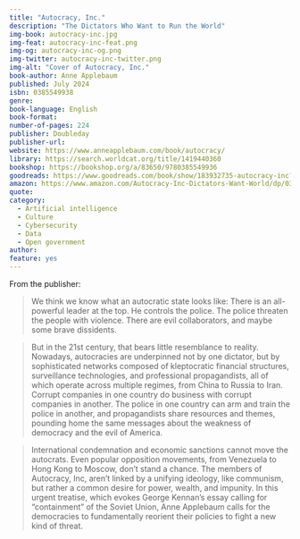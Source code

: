 ```yaml
---
title: "Autocracy, Inc."
description: "The Dictators Who Want to Run the World"
img-book: autocracy-inc.jpg
img-feat: autocracy-inc-feat.png
img-og: autocracy-inc-og.png
img-twitter: autocracy-inc-twitter.png
img-alt: "Cover of Autocracy, Inc."
book-author: Anne Applebaum
published: July 2024
isbn: 0385549938
genre: 
book-language: English
book-format: 
number-of-pages: 224
publisher: Doubleday
publisher-url: 
website: https://www.anneapplebaum.com/book/autocracy/
library: https://search.worldcat.org/title/1419440360
bookshop: https://bookshop.org/a/83650/9780385549936
goodreads: https://www.goodreads.com/book/show/183932735-autocracy-inc?from_search=true&from_srp=true&qid=IriOJtcBSL&rank=1
amazon: https://www.amazon.com/Autocracy-Inc-Dictators-Want-World/dp/0385549938
quote: 
category:
  - Artificial intelligence
  - Culture
  - Cybersecurity
  - Data
  - Open government
author: 
feature: yes
---
```


From the publisher:

> We think we know what an autocratic state looks like: There is an all-powerful leader at the top. He controls the police. The police threaten the people with violence. There are evil collaborators, and maybe some brave dissidents.

> But in the 21st century, that bears little resemblance to reality. Nowadays, autocracies are underpinned not by one dictator, but by sophisticated networks composed of kleptocratic financial structures, surveillance technologies, and professional propagandists, all of which operate across multiple regimes, from China to Russia to Iran. Corrupt companies in one country do business with corrupt companies in another. The police in one country can arm and train the police in another, and propagandists share resources and themes, pounding home the same messages about the weakness of democracy and the evil of America.

> International condemnation and economic sanctions cannot move the autocrats. Even popular opposition movements, from Venezuela to Hong Kong to Moscow, don’t stand a chance. The members of Autocracy, Inc, aren’t linked by a unifying ideology, like communism, but rather a common desire for power, wealth, and impunity. In this urgent treatise, which evokes George Kennan’s essay calling for “containment” of the Soviet Union, Anne Applebaum calls for the democracies to fundamentally reorient their policies to fight a new kind of threat.